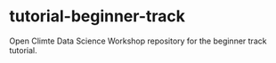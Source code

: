 # tutorial-beginner-track
Open Climte Data Science Workshop repository for the beginner track tutorial.
